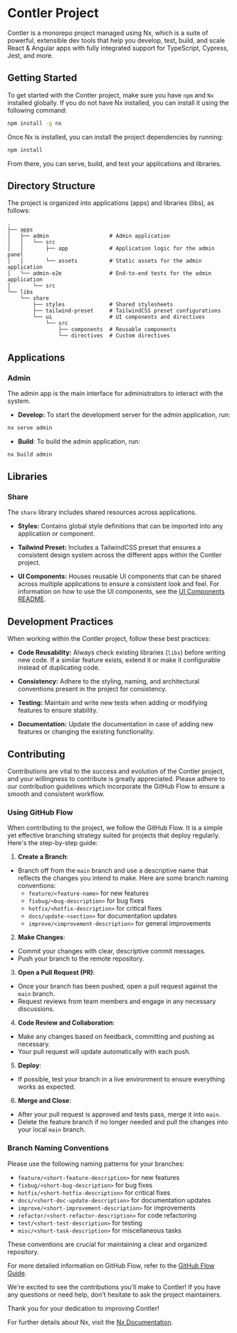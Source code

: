# Contler Project

Contler is a monorepo project managed using Nx, which is a suite of powerful, extensible dev tools that help you develop, test, build, and scale React & Angular apps with fully integrated support for TypeScript, Cypress, Jest, and more.

## Getting Started
To get started with the Contler project, make sure you have `npm` and `Nx` installed globally. If you do not have Nx installed, you can install it using the following command:

```bash
npm install -g nx
```

Once Nx is installed, you can install the project dependencies by running:
  
```bash
npm install
```

From there, you can serve, build, and test your applications and libraries.

## Directory Structure

The project is organized into applications (apps) and libraries (libs), as follows:

```
.
├── apps
│   ├── admin                   # Admin application
│   │   └── src
│   │       ├── app             # Application logic for the admin panel
│   │       └── assets          # Static assets for the admin application
│   └── admin-e2e               # End-to-end tests for the admin application
│       └── src
└── libs
    └── share
        ├── styles              # Shared stylesheets
        ├── tailwind-preset     # TailwindCSS preset configurations
        └── ui                  # UI components and directives
            └── src
                ├── components  # Reusable components
                └── directives  # Custom directives
```

## Applications

### Admin

The admin app is the main interface for administrators to interact with the system.

- **Develop:** To start the development server for the admin application, run:

```bash
nx serve admin
```

- **Build**: To build the admin application, run:

```bash
nx build admin
```

## Libraries

### Share

The `share` library includes shared resources across applications.

- **Styles:** Contains global style definitions that can be imported into any application or component.

- **Tailwind Preset:** Includes a TailwindCSS preset that ensures a consistent design system across the different apps within the Contler project.

- **UI Components:** Houses reusable UI components that can be shared across multiple applications to ensure a consistent look and feel. For information on how to use the UI components, see the [UI Components README](libs/share/ui/README.md).

## Development Practices

When working within the Contler project, follow these best practices:

- **Code Reusability:** Always check existing libraries (`libs`) before writing new code. If a similar feature exists, extend it or make it configurable instead of duplicating code.

- **Consistency:** Adhere to the styling, naming, and architectural conventions present in the project for consistency.

- **Testing:** Maintain and write new tests when adding or modifying features to ensure stability.

- **Documentation:** Update the documentation in case of adding new features or changing the existing functionality.

## Contributing

Contributions are vital to the success and evolution of the Contler project, and your willingness to contribute is greatly appreciated. Please adhere to our contribution guidelines which incorporate the GitHub Flow to ensure a smooth and consistent workflow.

### Using GitHub Flow

When contributing to the project, we follow the GitHub Flow. It is a simple yet effective branching strategy suited for projects that deploy regularly. Here's the step-by-step guide:

1. **Create a Branch**:
  - Branch off from the `main` branch and use a descriptive name that reflects the changes you intend to make. Here are some branch naming conventions:
    - `feature/<feature-name>` for new features
    - `fixbug/<bug-description>` for bug fixes
    - `hotfix/<hotfix-description>` for critical fixes
    - `docs/update-<section>` for documentation updates
    - `improve/<improvement-description>` for general improvements

2. **Make Changes**:
  - Commit your changes with clear, descriptive commit messages.
  - Push your branch to the remote repository.


3. **Open a Pull Request (PR)**:
- Once your branch has been pushed, open a pull request against the `main` branch.
- Request reviews from team members and engage in any necessary discussions.

4. **Code Review and Collaboration**:
- Make any changes based on feedback, committing and pushing as necessary.
- Your pull request will update automatically with each push.

5. **Deploy**:
- If possible, test your branch in a live environment to ensure everything works as expected.

6. **Merge and Close**:
- After your pull request is approved and tests pass, merge it into `main`.
- Delete the feature branch if no longer needed and pull the changes into your local `main` branch.

### Branch Naming Conventions

Please use the following naming patterns for your branches:
- `feature/<short-feature-description>` for new features
- `fixbug/<short-bug-description>` for bug fixes
- `hotfix/<short-hotfix-description>` for critical fixes
- `docs/<short-doc-update-description>` for documentation updates
- `improve/<short-improvement-description>` for improvements
- `refactor/<short-refactor-description>` for code refactoring
- `test/<short-test-description>` for testing
- `misc/<short-task-description>` for miscellaneous tasks

These conventions are crucial for maintaining a clear and organized repository.

For more detailed information on GitHub Flow, refer to the [GitHub Flow Guide](https://guides.github.com/introduction/flow/).

We're excited to see the contributions you'll make to Contler! If you have any questions or need help, don't hesitate to ask the project maintainers.

Thank you for your dedication to improving Contler!

For further details about Nx, visit the [Nx Documentation](https://nx.dev).



